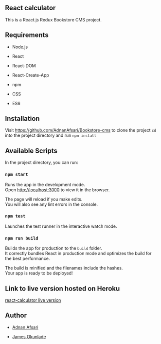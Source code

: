 ## React calculator

This is a React.js Redux Bookstore CMS project.

## Requirements

- Node.js

- React

- React-DOM

- React-Create-App

- npm

- CSS

- ES6

## Installation

Visit https://github.com/AdnanAfsari/Bookstore-cms to clone the project `cd` into the project directory and run `npm install`

## Available Scripts

In the project directory, you can run:

### `npm start`

Runs the app in the development mode.<br>
Open [http://localhost:3000](http://localhost:3000) to view it in the browser.

The page will reload if you make edits.<br>
You will also see any lint errors in the console.

### `npm test`

Launches the test runner in the interactive watch mode.

### `npm run build`

Builds the app for production to the `build` folder.<br>
It correctly bundles React in production mode and optimizes the build for the best performance.

The build is minified and the filenames include the hashes.<br>
Your app is ready to be deployed!



## Link to live version hosted on Heroku

[react-calculator live version](https://adnan-james-bookstore.herokuapp.com/)


## Author

- [Adnan Afsari](https://github.com/AdnanAfsari)

- [James Okunlade](https://github.com/JamesOkunlade)
